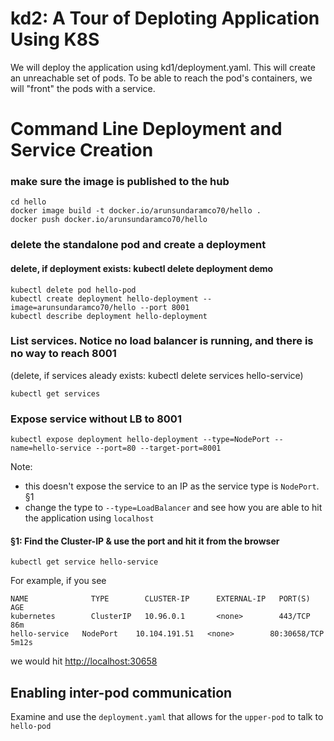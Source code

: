 # kd2: A Tour of Deploting Application Using K8S

We will deploy the application using kd1/deployment.yaml.
This will create an unreachable set of pods.
To be able to reach the pod's containers, we will "front" the pods with a service.


# Command Line Deployment and Service Creation
### make sure the image is published to the hub
```
cd hello
docker image build -t docker.io/arunsundaramco70/hello .
docker push docker.io/arunsundaramco70/hello
```

### delete the standalone pod and create a deployment
#### delete, if deployment exists:  kubectl delete deployment demo 
```
kubectl delete pod hello-pod
kubectl create deployment hello-deployment --image=arunsundaramco70/hello --port 8001
kubectl describe deployment hello-deployment
```

### List services. Notice no load balancer is running, and there is no way to reach 8001
(delete, if services aleady exists: kubectl delete services hello-service)
```
kubectl get services
```


### Expose service without LB to 8001
```
kubectl expose deployment hello-deployment --type=NodePort --name=hello-service --port=80 --target-port=8001
```
Note:
- this doesn't expose the service to an IP as the service type is `NodePort`. §1
- change the type to `--type=LoadBalancer` and see how you are able to hit the application using `localhost`


#### §1: Find the Cluster-IP & use the port and hit it from the browser 
```
kubectl get service hello-service
```
For example, if you see
```
NAME              TYPE        CLUSTER-IP      EXTERNAL-IP   PORT(S)        AGE
kubernetes        ClusterIP   10.96.0.1       <none>        443/TCP        86m
hello-service   NodePort    10.104.191.51   <none>        80:30658/TCP   5m12s
```
we would hit <http://localhost:30658>

## Enabling inter-pod communication
Examine and use the `deployment.yaml` that allows for the `upper-pod` to talk to `hello-pod`
